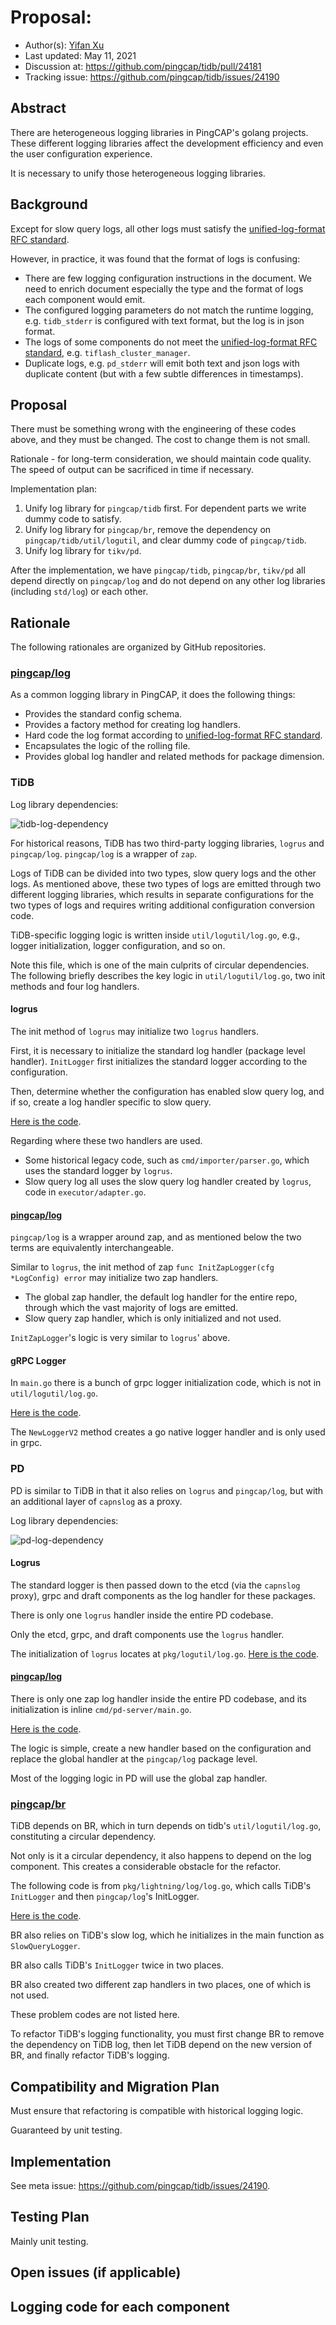 # Proposal:

- Author(s): [Yifan Xu](https://github.com/SabaPing)
- Last updated: May 11, 2021
- Discussion at: https://github.com/pingcap/tidb/pull/24181
- Tracking issue: https://github.com/pingcap/tidb/issues/24190

## Abstract

There are heterogeneous logging libraries in PingCAP's golang projects. These different logging libraries affect the development efficiency and even the user configuration experience.

It is necessary to unify those heterogeneous logging libraries.

## Background

Except for slow query logs, all other logs must satisfy the [unified-log-format RFC standard](https://github.com/tikv/rfcs/blob/master/text/2018-12-19-unified-log-format.md).

However, in practice, it was found that the format of logs is confusing:

- There are few logging configuration instructions in the document. We need to enrich document especially the type and the format of logs each component would emit.
- The configured logging parameters do not match the runtime logging, e.g. `tidb_stderr` is configured with text format, but the log is in json format.
- The logs of some components do not meet the [unified-log-format RFC standard](https://github.com/tikv/rfcs/blob/23d4f9aed68a295b678e8bd909ee8479e3ba0bd1/text/2018-12-19-unified-log-format.md), e.g. `tiflash_cluster_manager`.
- Duplicate logs, e.g. `pd_stderr` will emit both text and json logs with duplicate content (but with a few subtle differences in timestamps).

## Proposal

There must be something wrong with the engineering of these codes above, and they must be changed. The cost to change them is not small.

Rationale - for long-term consideration, we should maintain code quality. The speed of output can be sacrificed in time if necessary.

Implementation plan:

1. Unify log library for `pingcap/tidb` first. For dependent parts we write dummy code to satisfy.
2. Unify log library for `pingcap/br`, remove the dependency on `pingcap/tidb/util/logutil`, and clear dummy code of `pingcap/tidb`.
3. Unify log library for `tikv/pd`.

After the implementation, we have `pingcap/tidb`, `pingcap/br`, `tikv/pd` all depend directly on `pingcap/log` and do not depend on any other log libraries (including `std/log`) or each other.

## Rationale

The following rationales are organized by GitHub repositories.

### [pingcap/log](https://github.com/pingcap/log)

As a common logging library in PingCAP, it does the following things:

- Provides the standard config schema.
- Provides a factory method for creating log handlers.
- Hard code the log format according to [unified-log-format RFC standard](https://github.com/tikv/rfcs/blob/23d4f9aed68a295b678e8bd909ee8479e3ba0bd1/text/2018-12-19-unified-log-format.md).
- Encapsulates the logic of the rolling file.
- Provides global log handler and related methods for package dimension.

### TiDB

Log library dependencies:

![tidb-log-dependency](./imgs/tidb-log-dependency.png)

For historical reasons, TiDB has two third-party logging libraries, `logrus` and `pingcap/log`. `pingcap/log` is a wrapper of `zap`.

Logs of TiDB can be divided into two types, slow query logs and the other logs.
As mentioned above, these two types of logs are emitted through two different logging libraries, which results in separate configurations for the two types of logs and requires writing additional configuration conversion code.

TiDB-specific logging logic is written inside `util/logutil/log.go`, e.g., logger initialization, logger configuration, and so on.

Note this file, which is one of the main culprits of circular dependencies. The following briefly describes the key logic in `util/logutil/log.go`, two init methods and four log handlers.

#### logrus

The init method of `logrus` may initialize two `logrus` handlers.

First, it is necessary to initialize the standard log handler (package level handler). `InitLogger` first initializes the standard logger according to the configuration.

Then, determine whether the configuration has enabled slow query log, and if so, create a log handler specific to slow query.

[Here is the code](https://github.com/pingcap/tidb/blob/e79fa8c6b654e5b94e9ed0a1c0f997d6564e95be/util/logutil/log.go#L261).

Regarding where these two handlers are used.

- Some historical legacy code, such as `cmd/importer/parser.go`, which uses the standard logger by `logrus`.
- Slow query log all uses the slow query log handler created by `logrus`, code in `executor/adapter.go`.

#### [pingcap/log](https://github.com/pingcap/log)

`pingcap/log` is a wrapper around zap, and as mentioned below the two terms are equivalently interchangeable.

Similar to `logrus`, the init method of zap `func InitZapLogger(cfg *LogConfig) error` may initialize two zap handlers.

- The global zap handler, the default log handler for the entire repo, through which the vast majority of logs are emitted.
- Slow query zap handler, which is only initialized and not used.

`InitZapLogger`'s logic is very similar to `logrus`' above.

#### gRPC Logger

In `main.go` there is a bunch of grpc logger initialization code, which is not in `util/logutil/log.go`.

[Here is the code](https://github.com/pingcap/tidb/blob/e79fa8c6b654e5b94e9ed0a1c0f997d6564e95be/tidb-server/main.go#L591).

The `NewLoggerV2` method creates a go native logger handler and is only used in grpc.

### PD

PD is similar to TiDB in that it also relies on `logrus` and `pingcap/log`, but with an additional layer of `capnslog` as a proxy.

Log library dependencies:

![pd-log-dependency](./imgs/pd-log-dependency.png)

#### Logrus

The standard logger is then passed down to the etcd (via the `capnslog` proxy), grpc and draft components as the log handler for these packages.

There is only one `logrus` handler inside the entire PD codebase.

Only the etcd, grpc, and draft components use the `logrus` handler.

The initialization of `logrus` locates at `pkg/logutil/log.go`. [Here is the code](https://github.com/tikv/pd/blob/b07be86fb91aef07e8a68258ff6149256ab511f8/pkg/logutil/log.go#L260).

#### [pingcap/log](https://github.com/pingcap/log)

There is only one zap log handler inside the entire PD codebase, and its initialization is inline `cmd/pd-server/main.go`.

[Here is the code](https://github.com/tikv/pd/blob/b07be86fb91aef07e8a68258ff6149256ab511f8/cmd/pd-server/main.go#L66).

The logic is simple, create a new handler based on the configuration and replace the global handler at the `pingcap/log` package level.

Most of the logging logic in PD will use the global zap handler.

### [pingcap/br](https://github.com/pingcap/br)

TiDB depends on BR, which in turn depends on tidb's `util/logutil/log.go`, constituting a circular dependency.

Not only is it a circular dependency, it also happens to depend on the log component. This creates a considerable obstacle for the refactor.

The following code is from `pkg/lightning/log/log.go`, which calls TiDB's `InitLogger` and then `pingcap/log`'s InitLogger.

[Here is the code](https://github.com/pingcap/br/blob/b09611d526a754cee82e6d3b12edf67e4cc885ae/pkg/lightning/log/log.go#L77).

BR also relies on TiDB's slow log, which he initializes in the main function as `SlowQueryLogger`.

BR also calls TiDB's `InitLogger` twice in two places.

BR also created two different zap handlers in two places, one of which is not used.

These problem codes are not listed here.

To refactor TiDB's logging functionality, you must first change BR to remove the dependency on TiDB log, then let TiDB depend on the new version of BR, and finally refactor TiDB's logging.

## Compatibility and Migration Plan

Must ensure that refactoring is compatible with historical logging logic. 

Guaranteed by unit testing.

## Implementation

See meta issue: https://github.com/pingcap/tidb/issues/24190.

## Testing Plan

Mainly unit testing.

## Open issues (if applicable)











## Logging code for each component
